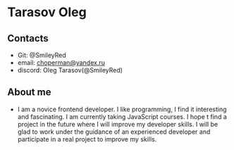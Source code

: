 # Tarasov Oleg

## Contacts 
- Git: @SmileyRed
- email: choperman@yandex.ru 
- discord: Oleg Tarasov(@SmileyRed)

## About me
- I am a novice frontend developer. I like programming, I find it interesting and fascinating. I am currently taking JavaScript courses. I hope t find a project in the future where I will improve my developer skills. I will be glad to work under the guidance of an experienced developer and participate in a real project to improve my skills.
